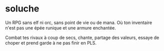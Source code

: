 soluche
=======
Un RPG sans elf ni orc, sans point de vie ou de mana. Où ton inventaire n'est pas une épée runique et une armure enchantée.

Combat tes rivaux à coup de secs, chante, partage des valeurs, essaye de choper et prend garde à ne pas finir en PLS.
